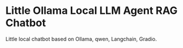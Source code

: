 # Little Ollama Local LLM Agent RAG Chatbot

Little local chatbot based on Ollama, qwen, Langchain, Gradio. 
